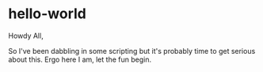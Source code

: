 # hello-world

Howdy All,

So I've been dabbling in some scripting but it's probably time to get serious about this. Ergo here I am, let the fun begin.
